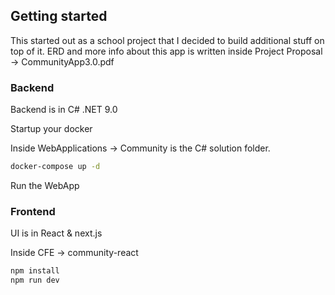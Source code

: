 ## Getting started

This started out as a school project that I decided to build additional stuff on top of it.
ERD and more info about this app is written inside Project Proposal -> CommunityApp3.0.pdf

### Backend
Backend is in C# .NET 9.0

Startup your docker

Inside WebApplications -> Community is the C# solution folder.

~~~sh
docker-compose up -d
~~~

Run the WebApp

### Frontend
UI is in React & next.js

Inside CFE -> community-react

~~~sh
npm install
npm run dev
~~~
